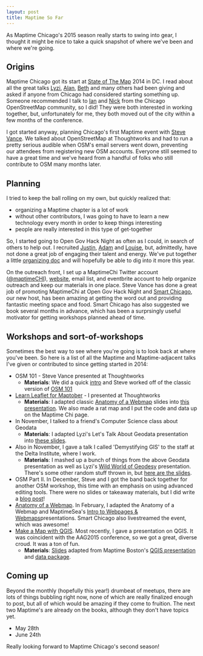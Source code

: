 ```yaml
---
layout: post
title: Maptime So Far
---
```


As Maptime Chicago's 2015 season really starts to swing into gear, I thought it might be nice to take a quick snapshot of where we've been and where we're going. 

## Origins

Maptime Chicago got its start at [State of The Map](http://stateofthemap.us/) 2014 in DC. I read about all the great talks [Lyzi](https://twitter.com/lyzidiamond), [Alan](https://twitter.com/mappingmashups), [Beth](https://twitter.com/bethschechter) and many others had been giving and asked if anyone from Chicago had considered starting something up. Someone recommended I talk to [Ian](https://twitter.com/iandees) and [Nick](https://twitter.com/mapmeld) from the Chicago OpenStreetMap community, so I did! They were both interested in working together, but, unfortunately for me, they both moved out of the city within a few months of the conference. 

I got started anyway, planning Chicago's first Maptime event with [Steve Vance](https://twitter.com/stevevance). We talked about OpenStreetMap at Thoughtworks and had to run a pretty serious audible when OSM's email servers went down, preventing our attendees from registering new OSM accounts. Everyone still seemed to have a great time and we've heard from a handful of folks who still contribute to OSM many months later. 

## Planning

I tried to keep the ball rolling on my own, but quickly realized that:

- organizing a Maptime chapter is a lot of work
- without other contributors, I was going to have to learn a new technology every month in order to keep things interesting
- people are really interested in this type of get-together 

So, I started going to Open Gov Hack Night as often as I could, in search of others to help out. I recruited [Justin](https://twitter.com/outoftheyards), [Adam](http://cartografika.net/) and [Louise](https://twitter.com/lhyeung125), but, admittedly, have not done a great job of engaging their talent and energy. We've put together a little [organizing doc](https://docs.google.com/document/d/1EblRUynuEK0iTnsZAQTirgbEFNlX72Sr63KnPlAcpfw/edit) and will hopefully be able to dig into it more this year.

On the outreach front, I set up a MaptimeChi Twitter account ([@maptimeCHI](https://twitter.com/maptimechi)), [website](http://maptime.io/chicago), email list, and eventbrite account to help organize outreach and keep our materials in one place. Steve Vance has done a great job of promoting MaptimeChi at Open Gov Hack Night and [Smart Chicago](https://twitter.com/smartchicago), our new host, has been amazing at getting the word out and providing fantastic meeting space and food. Smart Chicago has also suggested we book several months in advance, which has been a surprsingly useful motivator for getting workshops planned ahead of time. 

## Workshops and sort-of-workshops

Sometimes the best way to see where you're going is to look back at where you've been. So here is a list of all the Maptime and Maptime-adjacent talks I've given or contributed to since getting started in 2014: 

- OSM 101 - Steve Vance presented at Thoughtworks
    + **Materials**: We did a quick [intro](http://danswick.com/maptime_july/) and Steve worked off of the classic version of [OSM 101](http://maptime.io/osm-101/)
- [Learn Leaflet for Maptober](http://maptime.io/chicago/event/2014/10/15/maptober-leaflet/) - I presented at Thoughtworks
    + **Materials**: I adapted classic [Anatomy of a Webmap](http://maptime.io/anatomy-of-a-web-map/) slides into [this presentation](http://maptime.io/chicago/learn-leaflet/). We also made a rat map and I put the code and data up on the Maptime Chi page.
- In November, I talked to a friend's Computer Science class about Geodata
    + **Materials**: I adapted Lyzi's Let's Talk About Geodata presentation into [these slides](http://danswick.com/presentations/loyolageodata/).
- Also in November, I gave a talk I called 'Demystifying GIS' to the staff at the Delta Institute, where I work.
    + **Materials**: I mashed up a bunch of things from the above Geodata presentation as well as Lyzi's [Wild World of Geodesy](http://lyzidiamond.com/geodesy) presentation. There's some other random stuff thrown in, but [here are the slides](http://danswick.com/presentations/DeltaGIS/). 
- OSM Part II. In December, Steve and I got the band back together for another OSM workshop, this time with an emphasis on using advanced editing tools. There were no slides or takeaway materials, but I did write a [blog post](http://maptime.io/chicago/event/2014/12/14/OSMHacknight/)!
- [Anatomy of a Webmap](http://maptime.io/chicago/event/2015/02/26/webMap/). In February, I adapted the Anatomy of a Webmap and MaptimeSea's [Intro to Webpages & Webmaps](http://maptimesea.github.io/2014/11/05/web-map-intro.html)presentations. Smart Chicago also livestreamed the event, which was awesome!
- [Make a Map with QGIS](http://maptime.io/chicago/event/2015/04/22/qgis101/). Most recently, I gave a presentation on QGIS. It was coincident with the AAG2015 conference, so we got a great, diverse croud. It was a ton of fun. 
    + **Materials**: [Slides](http://maptime.io/chicago/qgis-101/#0) adapted from Maptime Boston's [QGIS presentation](http://maptimeboston.github.io/qgis-101/#0) and [data package](https://raw.githubusercontent.com/maptime/chicago/gh-pages/qgis-101/data/maptimeChiQGIS101.zip).  

## Coming up

Beyond the monthly (hopefully this year!) drumbeat of meetups, there are lots of things bubbling right now, none of which are really finalized enough to post, but all of which would be amazing if they come to fruition. The next two Maptime's are already on the books, although they don't have topics yet. 

- May 28th
- June 24th

Really looking forward to Maptime Chicago's second season!

